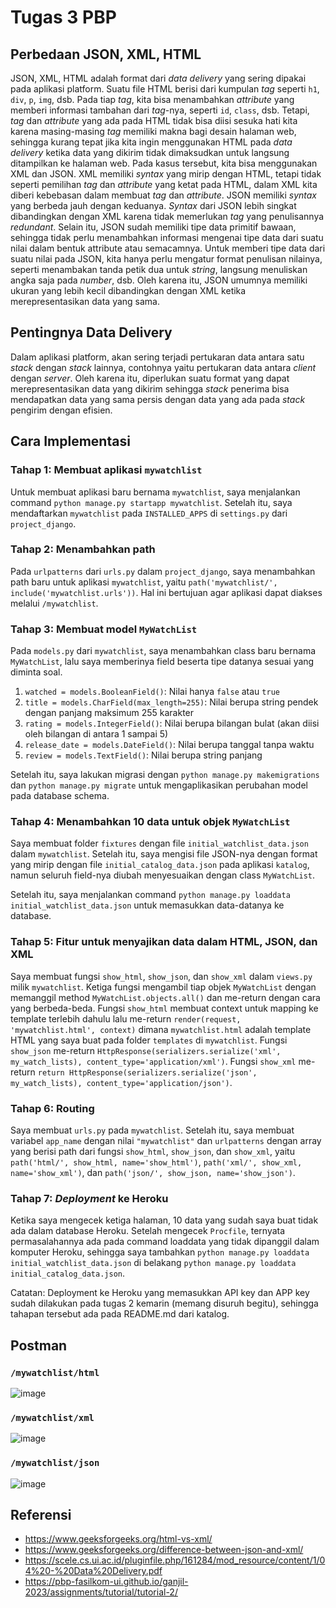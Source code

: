 # Tugas 3 PBP

## Perbedaan JSON, XML, HTML
JSON, XML, HTML adalah format dari _data delivery_ yang sering dipakai pada aplikasi platform. Suatu file HTML berisi dari kumpulan _tag_ seperti `h1`, `div`, `p`, `img`, dsb. Pada tiap _tag_, kita bisa menambahkan _attribute_ yang memberi informasi tambahan dari _tag_-nya, seperti `id`, `class`, dsb. Tetapi, _tag_ dan _attribute_ yang ada pada HTML tidak bisa diisi sesuka hati kita karena masing-masing _tag_ memiliki makna bagi desain halaman web, sehingga kurang tepat jika kita ingin menggunakan HTML pada _data delivery_ ketika data yang dikirim tidak dimaksudkan untuk langsung ditampilkan ke halaman web. Pada kasus tersebut, kita bisa menggunakan XML dan JSON. XML memiliki _syntax_ yang mirip dengan HTML, tetapi tidak seperti pemilihan _tag_ dan _attribute_ yang ketat pada HTML, dalam XML kita diberi kebebasan dalam membuat _tag_ dan _attribute_. JSON memiliki _syntax_ yang berbeda jauh dengan keduanya. _Syntax_ dari JSON lebih singkat dibandingkan dengan XML karena tidak memerlukan _tag_ yang penulisannya _redundant_. Selain itu, JSON sudah memiliki tipe data primitif bawaan, sehingga tidak perlu menambahkan informasi mengenai tipe data dari suatu nilai dalam bentuk attribute atau semacamnya. Untuk memberi tipe data dari suatu nilai pada JSON, kita hanya perlu mengatur format penulisan nilainya, seperti menambakan tanda petik dua untuk _string_, langsung menuliskan angka saja pada _number_, dsb. Oleh karena itu, JSON umumnya memiliki ukuran yang lebih kecil dibandingkan dengan XML ketika merepresentasikan data yang sama.

## Pentingnya Data Delivery
Dalam aplikasi platform, akan sering terjadi pertukaran data antara satu _stack_ dengan _stack_ lainnya, contohnya yaitu pertukaran data antara _client_ dengan _server_. Oleh karena itu, diperlukan suatu format yang dapat merepresentasikan data yang dikirim sehingga _stack_ penerima bisa mendapatkan data yang sama persis dengan data yang ada pada _stack_ pengirim dengan efisien.

## Cara Implementasi
### Tahap 1: Membuat aplikasi `mywatchlist`
Untuk membuat aplikasi baru bernama `mywatchlist`, saya menjalankan command `python manage.py startapp mywatchlist`. Setelah itu, saya mendaftarkan `mywatchlist` pada `INSTALLED_APPS` di `settings.py` dari `project_django`.

### Tahap 2: Menambahkan path
Pada `urlpatterns` dari `urls.py` dalam `project_django`, saya menambahkan path baru untuk aplikasi `mywatchlist`, yaitu `path('mywatchlist/', include('mywatchlist.urls'))`. Hal ini bertujuan agar aplikasi dapat diakses melalui `/mywatchlist`.

### Tahap 3: Membuat model `MyWatchList`
Pada `models.py` dari `mywatchlist`, saya menambahkan class baru bernama `MyWatchList`, lalu saya memberinya field beserta tipe datanya sesuai yang diminta soal.

1. `watched = models.BooleanField()`: Nilai hanya `false` atau `true`
2. `title = models.CharField(max_length=255)`: Nilai berupa string pendek dengan panjang maksimum 255 karakter
3. `rating = models.IntegerField()`: Nilai berupa bilangan bulat (akan diisi oleh bilangan di antara 1 sampai 5)
4. `release_date = models.DateField()`: Nilai berupa tanggal tanpa waktu
5. `review = models.TextField()`: Nilai berupa string panjang

Setelah itu, saya lakukan migrasi dengan `python manage.py makemigrations` dan `python manage.py migrate` untuk mengaplikasikan perubahan model pada database schema.

### Tahap 4: Menambahkan 10 data untuk objek `MyWatchList`
Saya membuat folder `fixtures` dengan file `initial_watchlist_data.json` dalam `mywatchlist`. Setelah itu, saya mengisi file JSON-nya dengan format yang mirip dengan file `initial_catalog_data.json` pada aplikasi `katalog`, namun seluruh field-nya diubah menyesuaikan dengan class `MyWatchList`.

Setelah itu, saya menjalankan command `python manage.py loaddata initial_watchlist_data.json` untuk memasukkan data-datanya ke database.

### Tahap 5: Fitur untuk menyajikan data dalam HTML, JSON, dan XML
Saya membuat fungsi `show_html`, `show_json`, dan `show_xml` dalam `views.py` milik `mywatchlist`. Ketiga fungsi mengambil tiap objek `MyWatchList` dengan memanggil method `MyWatchList.objects.all()` dan me-return dengan cara yang berbeda-beda. Fungsi `show_html` membuat context untuk mapping ke template terlebih dahulu lalu me-return `render(request, 'mywatchlist.html', context)` dimana `mywatchlist.html` adalah template HTML yang saya buat pada folder `templates` di `mywatchlist`. Fungsi `show_json` me-return `HttpResponse(serializers.serialize('xml', my_watch_lists), content_type='application/xml')`. Fungsi `show_xml` me-return `return HttpResponse(serializers.serialize('json', my_watch_lists), content_type='application/json')`.

### Tahap 6: Routing
Saya membuat `urls.py` pada `mywatchlist`. Setelah itu, saya membuat variabel `app_name` dengan nilai `"mywatchlist"` dan `urlpatterns` dengan array yang berisi path dari fungsi `show_html`, `show_json`, dan `show_xml`, yaitu `path('html/', show_html, name='show_html')`, `path('xml/', show_xml, name='show_xml')`, dan `path('json/', show_json, name='show_json')`.

### Tahap 7: _Deployment_ ke Heroku
Ketika saya mengecek ketiga halaman, 10 data yang sudah saya buat tidak ada dalam database Heroku. Setelah mengecek `Procfile`, ternyata permasalahannya ada pada command loaddata yang tidak dipanggil dalam komputer Heroku, sehingga saya tambahkan `python manage.py loaddata initial_watchlist_data.json` di belakang `python manage.py loaddata initial_catalog_data.json`.

Catatan: Deployment ke Heroku yang memasukkan API key dan APP key sudah dilakukan pada tugas 2 kemarin (memang disuruh begitu), sehingga tahapan tersebut ada pada README.md dari katalog.

## Postman
### `/mywatchlist/html`
![image](https://user-images.githubusercontent.com/101683735/191267017-ca348b8c-f059-4a2f-820f-caf327f66f2f.png)

### `/mywatchlist/xml`
![image](https://user-images.githubusercontent.com/101683735/191267073-ef0d7e95-d8c4-473b-9304-3ad52a1eee87.png)

### `/mywatchlist/json`
![image](https://user-images.githubusercontent.com/101683735/191267041-0ce71380-a1be-4f35-9a9c-f13bf114e267.png)


## Referensi
- https://www.geeksforgeeks.org/html-vs-xml/
- https://www.geeksforgeeks.org/difference-between-json-and-xml/
- https://scele.cs.ui.ac.id/pluginfile.php/161284/mod_resource/content/1/04%20-%20Data%20Delivery.pdf
- https://pbp-fasilkom-ui.github.io/ganjil-2023/assignments/tutorial/tutorial-2/
